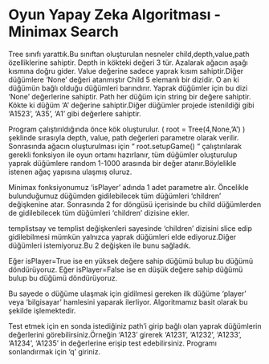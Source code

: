 
# Oyun Yapay Zeka Algoritması - Minimax Search

Tree sınıfı yarattık.Bu sınıftan oluşturulan nesneler child,depth,value,path özelliklerine sahiptir.
Depth in kökteki değeri 3 tür. Azalarak ağacın aşağı kısmına doğru gider.
Value değerine sadece yaprak kısım sahiptir.Diğer düğümlere ‘None’ değeri atanmıştır
Child 5 elemanlı bir dizidir. O an ki düğümün bağlı olduğu düğümleri barındırır. Yaprak düğümler için bu dizi ‘None’ değerlerine sahiptir.
Path her düğüm için string bir değere sahiptir. Kökte ki düğüm ‘A’ değerine sahiptir.Diğer düğümler projede istenildiği gibi ‘A1523’, ‘A35’,  ‘A1’ gibi değerlere sahiptir.

Program çalıştırıldığında önce kök oluşturulur. ( root = Tree(4,None,’A’) ) şeklinde sırasıyla 
depth, value, path değerleri parametre olarak verilir.
Sonrasında ağacın oluşturulması için “ root.setupGame() “ çalıştırılarak gerekli fonksiyon ile oyun ortamı hazırlanır, tüm düğümler oluşturulup yaprak düğümlere random 1-1000 arasında bir değer atanır.Böylelikle istenen ağaç yapısına ulaşmış oluruz.


Minimax fonksiyonumuz ‘isPlayer’ adında 1 adet parametre alır. Öncelikle bulunduğumuz düğümden gidilebilecek tüm düğümleri ‘children’ değişkenine atar.
Sonrasında 2 for döngüsü içerisinde bu child düğümlerden de gidilebilecek tüm düğümleri ‘children’ dizisine ekler. 

templistsay ve templist değişkenleri sayesinde ‘children’ dizisini slice edip gidilebilmesi mümkün yalnızca yaprak düğümleri elde ediyoruz.Diğer düğümleri istemiyoruz.Bu 2 değişken ile bunu sağladık.

Eğer isPlayer=True ise en yüksek değere sahip düğümü bulup bu düğümü döndürüyoruz.
Eğer isPlayer=False ise en düşük değere sahip düğümü bulup bu düğümü döndürüyoruz.

Bu sayede o düğüme ulaşmak için gidilmesi gereken ilk düğüme ‘player’ veya ‘bilgisayar’ hamlesini yaparak ilerliyor. Algoritmamız basit olarak bu şekilde işlemektedir.

Test etmek için en sonda istediğiniz path’i girip bağlı olan yaprak düğümlerin değerlerini görebilirsiniz.Örneğin ‘A123’ girerek ‘A1231’, ‘A1232’, ‘A1233’, ‘A1234’, ‘A1235’ in değerlerine erişip test edebilirsiniz. Programı sonlandırmak için ‘q’ giriniz.
